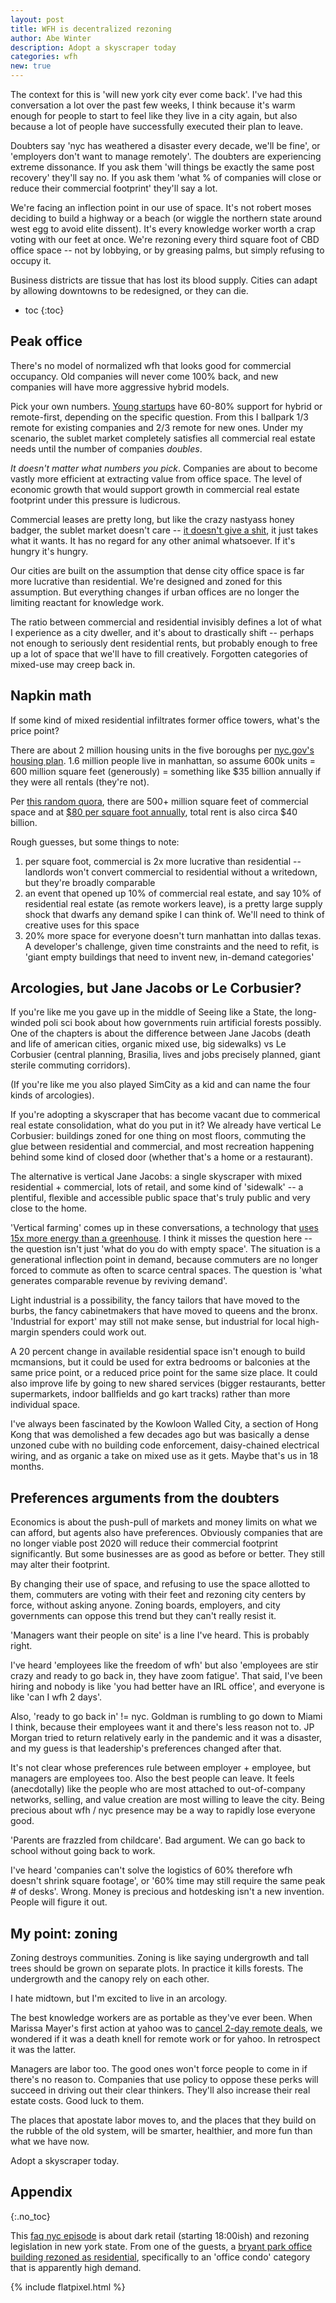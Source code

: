 ```yaml
---
layout: post
title: WFH is decentralized rezoning
author: Abe Winter
description: Adopt a skyscraper today
categories: wfh
new: true
---
```


The context for this is 'will new york city ever come back'.
I've had this conversation a lot over the past few weeks, I think because it's warm enough for people to start to feel like they live in a city again,
but also because a lot of people have successfully executed their plan to leave.

Doubters say 'nyc has weathered a disaster every decade, we'll be fine', or 'employers don't want to manage remotely'.
The doubters are experiencing extreme dissonance.
If you ask them 'will things be exactly the same post recovery' they'll say no.
If you ask them 'what % of companies will close or reduce their commercial footprint' they'll say a lot.

We're facing an inflection point in our use of space.
It's not robert moses deciding to build a highway or a beach (or wiggle the northern state around west egg to avoid elite dissent).
It's every knowledge worker worth a crap voting with our feet at once.
We're rezoning every third square foot of CBD office space -- not by lobbying, or by greasing palms, but simply refusing to occupy it.

Business districts are tissue that has lost its blood supply.
Cities can adapt by allowing downtowns to be redesigned, or they can die.

* toc
{:toc}

## Peak office

There's no model of normalized wfh that looks good for commercial occupancy.
Old companies will never come 100% back, and new companies will have more aggressive hybrid models.

Pick your own numbers.
[Young startups](https://techcrunch.com/2020/06/29/exclusive-survey-finds-startups-drifting-away-from-offices-post-covid-19/) have 60-80% support for hybrid or remote-first, depending on the specific question.
From this I ballpark 1/3 remote for existing companies and 2/3 remote for new ones.
Under my scenario, the sublet market completely satisfies all commercial real estate needs until the number of companies *doubles*.

*It doesn't matter what numbers you pick*.
Companies are about to become vastly more efficient at extracting value from office space.
The level of economic growth that would support growth in commercial real estate footprint under this pressure is ludicrous.

Commercial leases are pretty long, but like the crazy nastyass honey badger, the sublet market doesn't care -- [it doesn't give a shit](https://youtu.be/4r7wHMg5Yjg?t=31), it just takes what it wants.
It has no regard for any other animal whatsoever.
If it's hungry it's hungry.

Our cities are built on the assumption that dense city office space is far more lucrative than residential.
We're designed and zoned for this assumption.
But everything changes if urban offices are no longer the limiting reactant for knowledge work.

The ratio between commercial and residential invisibly defines a lot of what I experience as a city dweller, and it's about to drastically shift --
perhaps not enough to seriously dent residential rents, but probably enough to free up a lot of space that we'll have to fill creatively.
Forgotten categories of mixed-use may creep back in.

## Napkin math

If some kind of mixed residential infiltrates former office towers, what's the price point?

There are about 2 million housing units in the five boroughs per [nyc.gov's housing plan](http://www.nyc.gov/html/housing/assets/downloads/pdf/housing_plan.pdf).
1.6 million people live in manhattan, so assume 600k units = 600 million square feet (generously) = something like $35 billion annually if they were all rentals (they're not).

Per [this random quora](https://www.quora.com/How-much-commercial-office-space-is-there-in-NYC-specifically-the-borough-of-Manhattan), there are 500+ million square feet of commercial space and at [$80 per square foot annually](https://www.thecity.nyc/2020/10/15/21518594/new-york-city-office-space-glut-lease-9-11-record), total rent is also circa $40 billion.

Rough guesses, but some things to note:

1. per square foot, commercial is 2x more lucrative than residential -- landlords won't convert commercial to residential without a writedown, but they're broadly comparable
1. an event that opened up 10% of commercial real estate, and say 10% of residential real estate (as remote workers leave), is a pretty large supply shock that dwarfs any demand spike I can think of. We'll need to think of creative uses for this space
1. 20% more space for everyone doesn't turn manhattan into dallas texas. A developer's challenge, given time constraints and the need to refit, is 'giant empty buildings that need to invent new, in-demand categories'

## Arcologies, but Jane Jacobs or Le Corbusier?

If you're like me you gave up in the middle of Seeing like a State, the long-winded poli sci book about how governments ruin artificial forests possibly.
One of the chapters is about the difference between Jane Jacobs (death and life of american cities, organic mixed use, big sidewalks)
vs Le Corbusier (central planning, Brasilia, lives and jobs precisely planned, giant sterile commuting corridors).

(If you're like me you also played SimCity as a kid and can name the four kinds of arcologies).

If you're adopting a skyscraper that has become vacant due to commerical real estate consolidation, what do you put in it?
We already have vertical Le Corbusier:
buildings zoned for one thing on most floors, commuting the glue between residential and commercial, and most recreation happening behind some kind of closed door (whether that's a home or a restaurant).

The alternative is vertical Jane Jacobs:
a single skyscraper with mixed residential + commercial, lots of retail,
and some kind of 'sidewalk' -- a plentiful, flexible and accessible public space that's truly public and very close to the home.

'Vertical farming' comes up in these conversations, a technology that [uses 15x more energy than a greenhouse](https://theconversation.com/food-security-vertical-farming-sounds-fantastic-until-you-consider-its-energy-use-102657).
I think it misses the question here -- the question isn't just 'what do you do with empty space'.
The situation is a generational inflection point in demand, because commuters are no longer forced to commute as often to scarce central spaces.
The question is 'what generates comparable revenue by reviving demand'.

Light industrial is a possibility, the fancy tailors that have moved to the burbs, the fancy cabinetmakers that have moved to queens and the bronx.
'Industrial for export' may still not make sense, but industrial for local high-margin spenders could work out.

A 20 percent change in available residential space isn't enough to build mcmansions,
but it could be used for extra bedrooms or balconies at the same price point, or a reduced price point for the same size place.
It could also improve life by going to new shared services (bigger restaurants, better supermarkets, indoor ballfields and go kart tracks) rather than more individual space.

I've always been fascinated by the Kowloon Walled City, a section of Hong Kong that was demolished a few decades ago but was basically a dense unzoned cube with no building code enforcement, daisy-chained electrical wiring, and as organic a take on mixed use as it gets.
Maybe that's us in 18 months.

## Preferences arguments from the doubters

Economics is about the push-pull of markets and money limits on what we can afford, but agents also have preferences.
Obviously companies that are no longer viable post 2020 will reduce their commercial footprint significantly.
But some businesses are as good as before or better.
They still may alter their footprint.

By changing their use of space, and refusing to use the space allotted to them, commuters are voting with their feet and rezoning city centers by force, without asking anyone.
Zoning boards, employers, and city governments can oppose this trend but they can't really resist it.

'Managers want their people on site' is a line I've heard.
This is probably right.

I've heard 'employees like the freedom of wfh' but also 'employees are stir crazy and ready to go back in, they have zoom fatigue'.
That said, I've been hiring and nobody is like 'you had better have an IRL office', and everyone is like 'can I wfh 2 days'.

Also, 'ready to go back in' != nyc.
Goldman is rumbling to go down to Miami I think, because their employees want it and there's less reason not to.
JP Morgan tried to return relatively early in the pandemic and it was a disaster, and my guess is that leadership's preferences changed after that.

It's not clear whose preferences rule between employer + employee, but managers are employees too.
Also the best people can leave.
It feels (anecdotally) like the people who are most attached to out-of-company networks, selling, and value creation are most willing to leave the city.
Being precious about wfh / nyc presence may be a way to rapidly lose everyone good.

'Parents are frazzled from childcare'.
Bad argument. We can go back to school without going back to work.

I've heard 'companies can't solve the logistics of 60% therefore wfh doesn't shrink square footage', or '60% time may still require the same peak # of desks'.
Wrong. Money is precious and hotdesking isn't a new invention.
People will figure it out.

## My point: zoning

Zoning destroys communities.
Zoning is like saying undergrowth and tall trees should be grown on separate plots.
In practice it kills forests.
The undergrowth and the canopy rely on each other.

I hate midtown, but I'm excited to live in an arcology.

The best knowledge workers are as portable as they've ever been.
When Marissa Mayer's first action at yahoo was to [cancel 2-day remote deals](http://allthingsd.com/20130222/physically-together-heres-the-internal-yahoo-no-work-from-home-memo-which-extends-beyond-remote-workers/), we wondered if it was a death knell for remote work or for yahoo.
In retrospect it was the latter.

Managers are labor too.
The good ones won't force people to come in if there's no reason to.
Companies that use policy to oppose these perks will succeed in driving out their clear thinkers.
They'll also increase their real estate costs.
Good luck to them.

The places that apostate labor moves to, and the places that they build on the rubble of the old system,
will be smarter, healthier, and more fun than what we have now.

Adopt a skyscraper today.

## Appendix
{:.no_toc}

This [faq nyc episode](https://faq.nyc/2022/02/17/dark-store-days-the-state-of-new-york-real-estate/) is about dark retail (starting 18:00ish) and rezoning legislation in new york state. From one of the guests, a [bryant park office building rezoned as residential](https://commercialobserver.com/2022/02/with-slow-office-leasing-an-office-building-near-bryant-park-goes-condo/), specifically to an 'office condo' category that is apparently high demand.

{% include flatpixel.html %}
